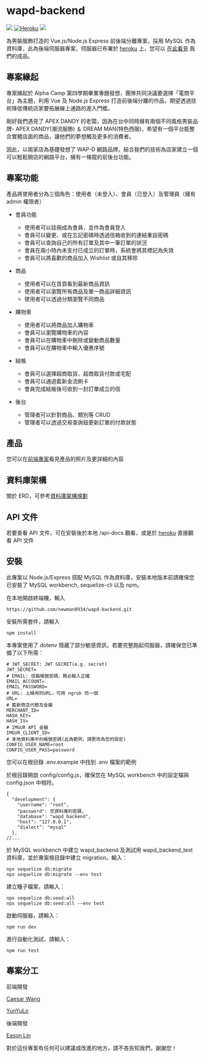 # wapd-backend

[![](https://coveralls.io/repos/github/EasonLin0716/wapd-backend/badge.svg)](https://travis-ci.org/EasonLin0716/wapd-backend) [![Heroku](https://heroku-badge.herokuapp.com/?app=t-wapd-backend&root=api-docs)](https://wapd-backend.herokuapp.com/api-docs/) [![](https://travis-ci.org/EasonLin0716/wapd-backend.svg?branch=master)](https://travis-ci.org/EasonLin0716/wapd-backend)

為男裝服飾打造的 Vue.js/Node.js Express 前後端分離專案，採用 MySQL 作為資料庫，此為後端伺服器專案，伺服器已布署於 [heroku](https://wapd-backend.herokuapp.com/api/) 上，您可以 [在此看見](https://newman0934.github.io/wapd-frontend/#/index) 我們的成品。

## 專案緣起

專案緣起於 Alpha Camp 第四學期畢業專題發想，團隊共同決議要選擇「電商平台」為主題，利用 Vue 及 Node.js Express 打造前後端分離的作品，期望透過技術降低傳統店家要拓展線上通路的進入門檻。

剛好我們遇見了 APEX DANDY 的老闆，因為在台中同時擁有兩個不同風格男裝品牌- APEX DANDY(潮流服飾) ＆ DREAM MAN(特色西服)，希望有一個平台能整合實體店面的商品，讓他們的夢想觸及更多的消費者。

因此，以兩家店為基礎發想了 WAP-D 網路品牌，結合我們的技術為店家建立一個可以輕鬆開店的網路平台，擁有一條龍的前後台功能。

## 專案功能

產品將使用者分為三個角色：使用者（未登入）、會員（已登入）及管理員（擁有 admin 權限者）

- 會員功能

  - 使用者可以註冊成為會員，並作為會員登入
  - 會員可以變更、或在忘記密碼時透過信箱收到的連結重設密碼
  - 會員可以查詢自己的所有訂單及其中一筆訂單的狀況
  - 會員在兩小時內未支付已成立的訂單時，系統會將其標記為失效
  - 會員可以將喜歡的商品加入 Wishlist 或自其移除

- 商品

  - 使用者可以在首頁看到最新商品資訊
  - 使用者可以瀏覽所有商品及單一商品詳細資訊
  - 使用者可以透過分類瀏覽不同商品

- 購物車

  - 使用者可以將商品加入購物車
  - 會員可以瀏覽購物車的內容
  - 會員可以在購物車中刪除或變動商品數量
  - 會員可以在購物車中輸入優惠序號

- 結帳

  - 會員可以選擇超商取貨、超商取貨付款或宅配
  - 會員可以通過藍新金流刷卡
  - 會員完成結帳後可收到一封訂單成立的信

- 後台
  - 管理者可以針對商品、類別等 CRUD
  - 管理者可以透過交易查詢鈕更新訂單的付款狀態

## 產品

您可以在[前端專案](https://github.com/newman0934/wapd-frontend)看見產品的照片及更詳細的內容

## 資料庫架構

關於 ERD，可參考[資料庫架構規劃](https://drive.google.com/file/d/1TCItglC5sX0VC8NGjZSR_zfzqQeeoraD/view)

## API 文件

若要查看 API 文件，可在安裝後於本地 /api-docs 觀看，或是於 [heroku](https://wapd-backend.herokuapp.com/api-docs/) 直接觀看 API 文件

## 安裝

此專案以 Node.js/Express 搭配 MySQL 作為資料庫，安裝本地版本前請確保您已安裝了 MySQL workbench, sequelize-cli 以及 npm。

在本地開啟終端機，輸入

```
https://github.com/newman0934/wapd-backend.git
```

安裝所需套件，請輸入

```
npm install
```

本專案使用了 dotenv 隱藏了部分敏感資訊，若要完整跑起伺服器，請確保您已準備了以下所需：

```
# JWT_SECRET: JWT SECRET(e.g. secret)
JWT_SECRET=
# EMAIL: 信箱帳號密碼，務必輸入正確
EMAIL_ACCOUNT=
EMAIL_PASSWORD=
# URL: 上線用的URL，可用 ngrok 仿一個
URL=
# 藍新商店代號及金鑰
MERCHANT_ID=
HASH_KEY=
HASH_IV=
# IMGUR API 金鑰
IMGUR_CLIENT_ID=
# 本地資料庫中的帳號密碼(此為範例，請更改為您的設定)
CONFIG_USER_NAME=root
CONFIG_USER_PASS=password
```

您可以在根目錄 .env.example 中找到 .env 檔案的範例

於根目錄開啟 config/config.js，確保您在 MySQL workbench 中的設定檔與 config.json 中相符。

```
{
  "development": {
    "username": "root",
    "password": 您資料庫的密碼,
    "database": "wapd_backend",
    "host": "127.0.0.1",
    "dialect": "mysql"
  },
//...
```

於 MySQL workbench 中建立 wapd_backend 及測試用 wapd_backend_test 資料庫，並於專案根目錄中建立 migration。輸入：

```
npx sequelize db:migrate
npx sequelize db:migrate --env test
```

建立種子檔案，請輸入：

```
npx sequelize db:seed:all
npx sequelize db:seed:all --env test
```

啟動伺服器，請輸入：

```
npm run dev
```

進行自動化測試，請輸入：

```
npm run test
```

## 專案分工

前端開發

[Caesar Wang](https://github.com/newman0934)

[YunYuLo](https://github.com/YunYuLo)

後端開發

[Eason Lin](https://github.com/EasonLin0716)

對於這份專案有任何可以建議或改進的地方，請不吝告知我們，謝謝您！
